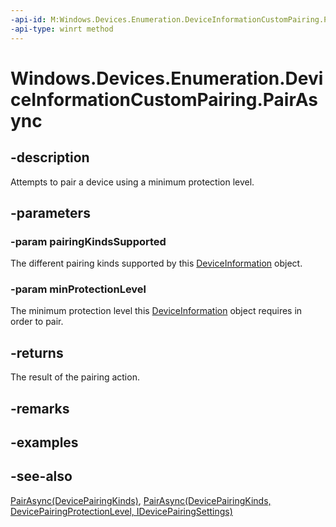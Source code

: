 ```yaml
---
-api-id: M:Windows.Devices.Enumeration.DeviceInformationCustomPairing.PairAsync(Windows.Devices.Enumeration.DevicePairingKinds,Windows.Devices.Enumeration.DevicePairingProtectionLevel)
-api-type: winrt method
---
```


<!-- Method syntax
public Windows.Foundation.IAsyncOperation<Windows.Devices.Enumeration.DevicePairingResult> PairAsync(Windows.Devices.Enumeration.DevicePairingKinds pairingKindsSupported, Windows.Devices.Enumeration.DevicePairingProtectionLevel minProtectionLevel)
-->

# Windows.Devices.Enumeration.DeviceInformationCustomPairing.PairAsync

## -description
Attempts to pair a device using a minimum protection level.

## -parameters
### -param pairingKindsSupported
The different pairing kinds supported by this [DeviceInformation](deviceinformation.md) object.

### -param minProtectionLevel
The minimum protection level this [DeviceInformation](deviceinformation.md) object requires in order to pair.

## -returns
The result of the pairing action.

## -remarks

## -examples

## -see-also
[PairAsync(DevicePairingKinds)](deviceinformationcustompairing_pairasync_1027214629.md), [PairAsync(DevicePairingKinds, DevicePairingProtectionLevel, IDevicePairingSettings)](deviceinformationcustompairing_pairasync_548316619.md)